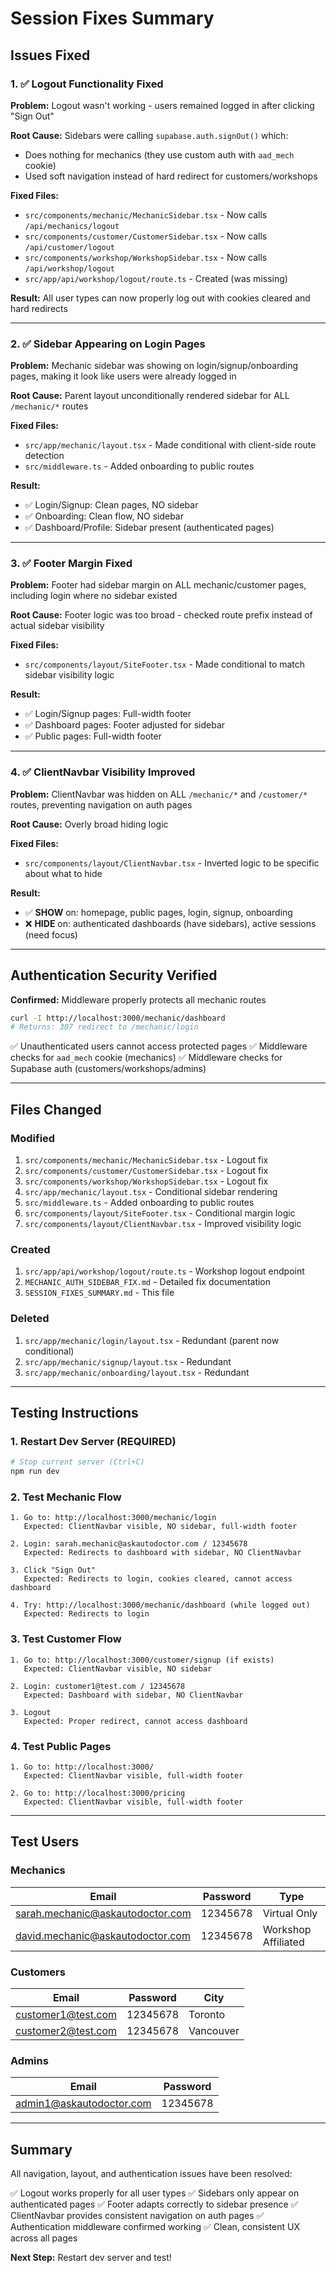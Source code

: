 # Session Fixes Summary

## Issues Fixed

### 1. ✅ Logout Functionality Fixed
**Problem:** Logout wasn't working - users remained logged in after clicking "Sign Out"

**Root Cause:** Sidebars were calling `supabase.auth.signOut()` which:
- Does nothing for mechanics (they use custom auth with `aad_mech` cookie)
- Used soft navigation instead of hard redirect for customers/workshops

**Fixed Files:**
- `src/components/mechanic/MechanicSidebar.tsx` - Now calls `/api/mechanics/logout`
- `src/components/customer/CustomerSidebar.tsx` - Now calls `/api/customer/logout`
- `src/components/workshop/WorkshopSidebar.tsx` - Now calls `/api/workshop/logout`
- `src/app/api/workshop/logout/route.ts` - Created (was missing)

**Result:** All user types can now properly log out with cookies cleared and hard redirects

---

### 2. ✅ Sidebar Appearing on Login Pages
**Problem:** Mechanic sidebar was showing on login/signup/onboarding pages, making it look like users were already logged in

**Root Cause:** Parent layout unconditionally rendered sidebar for ALL `/mechanic/*` routes

**Fixed Files:**
- `src/app/mechanic/layout.tsx` - Made conditional with client-side route detection
- `src/middleware.ts` - Added onboarding to public routes

**Result:**
- ✅ Login/Signup: Clean pages, NO sidebar
- ✅ Onboarding: Clean flow, NO sidebar
- ✅ Dashboard/Profile: Sidebar present (authenticated pages)

---

### 3. ✅ Footer Margin Fixed
**Problem:** Footer had sidebar margin on ALL mechanic/customer pages, including login where no sidebar existed

**Root Cause:** Footer logic was too broad - checked route prefix instead of actual sidebar visibility

**Fixed Files:**
- `src/components/layout/SiteFooter.tsx` - Made conditional to match sidebar visibility logic

**Result:**
- ✅ Login/Signup pages: Full-width footer
- ✅ Dashboard pages: Footer adjusted for sidebar
- ✅ Public pages: Full-width footer

---

### 4. ✅ ClientNavbar Visibility Improved
**Problem:** ClientNavbar was hidden on ALL `/mechanic/*` and `/customer/*` routes, preventing navigation on auth pages

**Root Cause:** Overly broad hiding logic

**Fixed Files:**
- `src/components/layout/ClientNavbar.tsx` - Inverted logic to be specific about what to hide

**Result:**
- ✅ **SHOW** on: homepage, public pages, login, signup, onboarding
- ❌ **HIDE** on: authenticated dashboards (have sidebars), active sessions (need focus)

---

## Authentication Security Verified

**Confirmed:** Middleware properly protects all mechanic routes

```bash
curl -I http://localhost:3000/mechanic/dashboard
# Returns: 307 redirect to /mechanic/login
```

✅ Unauthenticated users cannot access protected pages
✅ Middleware checks for `aad_mech` cookie (mechanics)
✅ Middleware checks for Supabase auth (customers/workshops/admins)

---

## Files Changed

### Modified
1. `src/components/mechanic/MechanicSidebar.tsx` - Logout fix
2. `src/components/customer/CustomerSidebar.tsx` - Logout fix
3. `src/components/workshop/WorkshopSidebar.tsx` - Logout fix
4. `src/app/mechanic/layout.tsx` - Conditional sidebar rendering
5. `src/middleware.ts` - Added onboarding to public routes
6. `src/components/layout/SiteFooter.tsx` - Conditional margin logic
7. `src/components/layout/ClientNavbar.tsx` - Improved visibility logic

### Created
1. `src/app/api/workshop/logout/route.ts` - Workshop logout endpoint
2. `MECHANIC_AUTH_SIDEBAR_FIX.md` - Detailed fix documentation
3. `SESSION_FIXES_SUMMARY.md` - This file

### Deleted
1. `src/app/mechanic/login/layout.tsx` - Redundant (parent now conditional)
2. `src/app/mechanic/signup/layout.tsx` - Redundant
3. `src/app/mechanic/onboarding/layout.tsx` - Redundant

---

## Testing Instructions

### 1. Restart Dev Server (REQUIRED)
```bash
# Stop current server (Ctrl+C)
npm run dev
```

### 2. Test Mechanic Flow
```
1. Go to: http://localhost:3000/mechanic/login
   Expected: ClientNavbar visible, NO sidebar, full-width footer

2. Login: sarah.mechanic@askautodoctor.com / 12345678
   Expected: Redirects to dashboard with sidebar, NO ClientNavbar

3. Click "Sign Out"
   Expected: Redirects to login, cookies cleared, cannot access dashboard

4. Try: http://localhost:3000/mechanic/dashboard (while logged out)
   Expected: Redirects to login
```

### 3. Test Customer Flow
```
1. Go to: http://localhost:3000/customer/signup (if exists)
   Expected: ClientNavbar visible, NO sidebar

2. Login: customer1@test.com / 12345678
   Expected: Dashboard with sidebar, NO ClientNavbar

3. Logout
   Expected: Proper redirect, cannot access dashboard
```

### 4. Test Public Pages
```
1. Go to: http://localhost:3000/
   Expected: ClientNavbar visible, full-width footer

2. Go to: http://localhost:3000/pricing
   Expected: ClientNavbar visible, full-width footer
```

---

## Test Users

### Mechanics
| Email | Password | Type |
|-------|----------|------|
| sarah.mechanic@askautodoctor.com | 12345678 | Virtual Only |
| david.mechanic@askautodoctor.com | 12345678 | Workshop Affiliated |

### Customers
| Email | Password | City |
|-------|----------|------|
| customer1@test.com | 12345678 | Toronto |
| customer2@test.com | 12345678 | Vancouver |

### Admins
| Email | Password |
|-------|----------|
| admin1@askautodoctor.com | 12345678 |

---

## Summary

All navigation, layout, and authentication issues have been resolved:

✅ Logout works properly for all user types
✅ Sidebars only appear on authenticated pages
✅ Footer adapts correctly to sidebar presence
✅ ClientNavbar provides consistent navigation on auth pages
✅ Authentication middleware confirmed working
✅ Clean, consistent UX across all pages

**Next Step:** Restart dev server and test!
